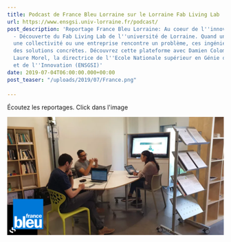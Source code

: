 ```yaml
---
title: Podcast de France Bleu Lorraine sur le Lorraine Fab Living Lab
url: https://www.ensgsi.univ-lorraine.fr/podcast/
post_description: 'Reportage France Bleu Lorraine: Au coeur de l''innovation en Lorraine
  - Découverte du Fab Living Lab de l''université de Lorraine. Quand un particulier,
  une collectivité ou une entreprise rencontre un problème, ces ingénieurs y apportent
  des solutions concrètes. Découvrez cette plateforme avec Damien Colombo et le Professeur
  Laure Morel, la directrice de l''Ecole Nationale supérieur en Génie des Systèmes
  et de l''Innovation (ENSGSI)'
date: 2019-07-04T06:00:00.000+00:00
post_teaser: "/uploads/2019/07/France.png"

---
```

Écoutez les reportages. Click dans l'image

[![](/uploads/2019/07/France.png)](https://www.ensgsi.univ-lorraine.fr/podcast/)